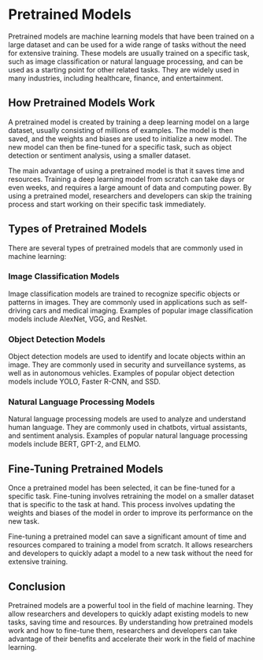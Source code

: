 # Pretrained Models

Pretrained models are machine learning models that have been trained on a large dataset and can be used for a wide range of tasks without the need for extensive training. These models are usually trained on a specific task, such as image classification or natural language processing, and can be used as a starting point for other related tasks. They are widely used in many industries, including healthcare, finance, and entertainment.

## How Pretrained Models Work

A pretrained model is created by training a deep learning model on a large dataset, usually consisting of millions of examples. The model is then saved, and the weights and biases are used to initialize a new model. The new model can then be fine-tuned for a specific task, such as object detection or sentiment analysis, using a smaller dataset. 

The main advantage of using a pretrained model is that it saves time and resources. Training a deep learning model from scratch can take days or even weeks, and requires a large amount of data and computing power. By using a pretrained model, researchers and developers can skip the training process and start working on their specific task immediately.

## Types of Pretrained Models

There are several types of pretrained models that are commonly used in machine learning:

### Image Classification Models

Image classification models are trained to recognize specific objects or patterns in images. They are commonly used in applications such as self-driving cars and medical imaging. Examples of popular image classification models include AlexNet, VGG, and ResNet.

### Object Detection Models

Object detection models are used to identify and locate objects within an image. They are commonly used in security and surveillance systems, as well as in autonomous vehicles. Examples of popular object detection models include YOLO, Faster R-CNN, and SSD.

### Natural Language Processing Models

Natural language processing models are used to analyze and understand human language. They are commonly used in chatbots, virtual assistants, and sentiment analysis. Examples of popular natural language processing models include BERT, GPT-2, and ELMO.

## Fine-Tuning Pretrained Models

Once a pretrained model has been selected, it can be fine-tuned for a specific task. Fine-tuning involves retraining the model on a smaller dataset that is specific to the task at hand. This process involves updating the weights and biases of the model in order to improve its performance on the new task.

Fine-tuning a pretrained model can save a significant amount of time and resources compared to training a model from scratch. It allows researchers and developers to quickly adapt a model to a new task without the need for extensive training.

## Conclusion

Pretrained models are a powerful tool in the field of machine learning. They allow researchers and developers to quickly adapt existing models to new tasks, saving time and resources. By understanding how pretrained models work and how to fine-tune them, researchers and developers can take advantage of their benefits and accelerate their work in the field of machine learning.
